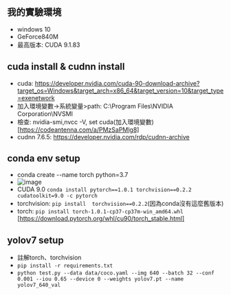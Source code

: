 ## 我的實驗環境
- windows 10
- GeForce840M
- 最高版本: CUDA 9.1.83 
## cuda install & cudnn install
- cuda: https://developer.nvidia.com/cuda-90-download-archive?target_os=Windows&target_arch=x86_64&target_version=10&target_type=exenetwork
- 加入環境變數->系統變量>path: C:\Program Files\NVIDIA Corporation\NVSMI
- 檢查: nvidia-smi,nvcc -V, set cuda(加入環境變數) [https://codeantenna.com/a/PMzSaPMlg8]
- cudnn 7.6.5: https://developer.nvidia.com/rdp/cudnn-archive
## conda env setup
- conda create --name torch python=3.7
- ![image](https://github.com/sophie0201/yolov7/assets/126761277/6a701010-3866-40ff-a620-67b3c6e1b2f6)
- CUDA 9.0
`conda install pytorch==1.0.1 torchvision==0.2.2 cudatoolkit=9.0 -c pytorch`
- torchvision: `pip install  torchvision==0.2.2`(因為conda沒有這麼舊版本)
- torch: `pip install torch-1.0.1-cp37-cp37m-win_amd64.whl` [https://download.pytorch.org/whl/cu90/torch_stable.html]
## yolov7 setup
- 註解torch、torchvision
- `pip install -r requirements.txt`
- `python test.py --data data/coco.yaml --img 640 --batch 32 --conf 0.001 --iou 0.65 --device 0 --weights yolov7.pt --name yolov7_640_val`

